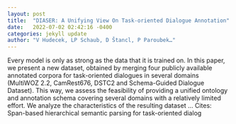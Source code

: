 ```yaml
---
layout: post
title:  "DIASER: A Unifying View On Task-oriented Dialogue Annotation"
date:   2022-07-02 02:42:16 -0400
categories: jekyll update
author: "V Hudecek, LP Schaub, D Štancl, P Paroubek…"
---
```

Every model is only as strong as the data that it is trained on. In this paper, we present a new dataset, obtained by merging four publicly available annotated corpora for task-oriented dialogues in several domains (MultiWOZ 2.2, CamRest676, DSTC2 and Schema-Guided Dialogue Dataset). This way, we assess the feasibility of providing a unified ontology and annotation schema covering several domains with a relatively limited effort. We analyze the characteristics of the resulting dataset …
Cites: ‪Span-based hierarchical semantic parsing for task-oriented dialog‬  